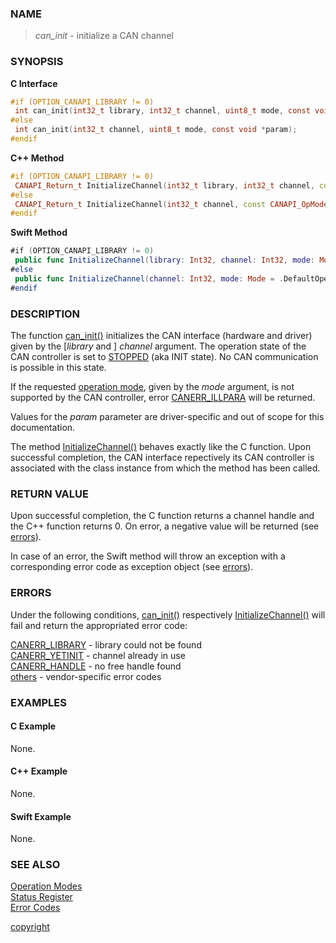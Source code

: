 ### NAME

> *can_init* - initialize a CAN channel

### SYNOPSIS

<a id="can_init"></a>
**C Interface**
```C
#if (OPTION_CANAPI_LIBRARY != 0)
 int can_init(int32_t library, int32_t channel, uint8_t mode, const void *param);
#else
 int can_init(int32_t channel, uint8_t mode, const void *param);
#endif
```
<a id="initializechannel"></a>
**C++ Method**
```C++
#if (OPTION_CANAPI_LIBRARY != 0)
 CANAPI_Return_t InitializeChannel(int32_t library, int32_t channel, const CANAPI_OpMode_t &opMode, const void *param = NULL);
#else
 CANAPI_Return_t InitializeChannel(int32_t channel, const CANAPI_OpMode_t &opMode, const void *param = NULL);
#endif
```
<a id="func_initializechannel"></a>
**Swift Method**
```Swift
#if (OPTION_CANAPI_LIBRARY != 0)
 public func InitializeChannel(library: Int32, channel: Int32, mode: Mode = .DefaultOperationMode) throws
#else
 public func InitializeChannel(channel: Int32, mode: Mode = .DefaultOperationMode) throws
#endif
```

### DESCRIPTION

The function [can_init()](#can_init) initializes the CAN interface (hardware and driver) given by the [*library* and ] *channel* argument.
The operation state of the CAN controller is set to [STOPPED](/reference/status_register#status_bit_can_stopped) (aka INIT state).
No CAN communication is possible in this state.

If the requested [operation mode](/reference/operation_modes#name), given by the *mode* argument, is not supported by the CAN controller, error [CANERR_ILLPARA](/reference/error_codes#error_illpara) will be returned.

Values for the *param* parameter are driver-specific and out of scope for this documentation.

The method [InitializeChannel()](#initializechannel) behaves exactly like the C function.
Upon successful completion, the CAN interface repectively its CAN controller is associated with the class instance from which the method has been called.

### RETURN VALUE

Upon successful completion, the C function returns a channel handle and the C++ function returns 0. On error, a negative value will be returned (see [errors](#errors)).

In case of an error, the Swift method will throw an exception with a corresponding error code as exception object (see [errors](#errors)).

### ERRORS

Under the following conditions, [can_init()](#can_init) respectively [InitializeChannel()](#initializechannel) will fail and return the appropriated error code:

[CANERR_LIBRARY](/reference/error_codes#error_library) - library could not be found \
[CANERR_YETINIT](/reference/error_codes#error_yetinit) - channel already in use \
[CANERR_HANDLE](/reference/error_codes#error_handle)   - no free handle found \
[others](/reference/error_codes#error_vendor)          - vendor-specific error codes

### EXAMPLES

#### C Example

None.

#### C++ Example

None.

#### Swift Example

None.

### SEE ALSO

[Operation Modes](/reference/operation_modes#name) \
[Status Register](/reference/status_register#name) \
[Error Codes](/reference/error_codes#name)


[copyright](../copyright.md ':include')